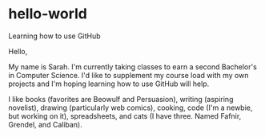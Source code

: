 # hello-world
Learning how to use GitHub

Hello,

My name is Sarah. I'm currently taking classes to earn a second Bachelor's in 
Computer Science. I'd like to supplement my course load with my own projects
and I'm hoping learning how to use GitHub will help.

I like books (favorites are Beowulf and Persuasion), writing (aspiring novelist),
drawing (particularly web comics), cooking, code (I'm a newbie, but working on it), 
spreadsheets, and cats (I have three. Named Fafnir, Grendel, and Caliban). 

